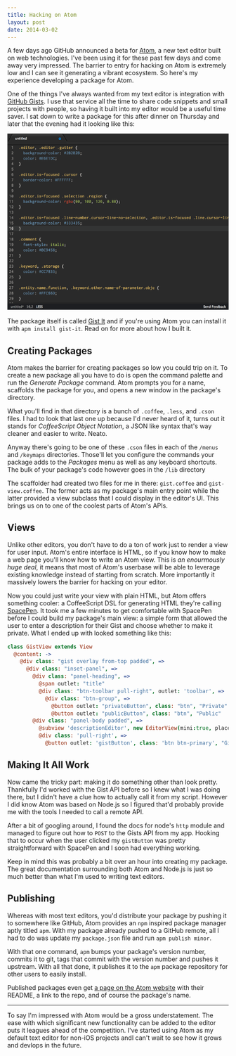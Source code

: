 ```yaml
---
title: Hacking on Atom
layout: post
date: 2014-03-02
---
```


A few days ago GitHub announced a beta for [Atom][], a new text editor built on web technologies. I've been using it for these past few days and come away very impressed. The barrier to entry for hacking on Atom is extremely low and I can see it generating a vibrant ecosystem. So here's my experience developing a package for Atom.

[Atom]: https://atom.io

One of the things I've always wanted from my text editor is integration with [GitHub Gists][]. I use that service all the time to share code snippets and small projects with people, so having it built into my editor would be a useful time saver. I sat down to write a package for this after dinner on Thursday and later that the evening had it looking like this:

[Github Gists]: https://gist.github.com

![](/public/images/hacking-on-atom/screencast.gif)

The package itself is called [Gist It](http://atom.io/packages/gist-it) and if you're using Atom you can install it with `apm install gist-it`. Read on for more about how I built it.

## Creating Packages

Atom makes the barrier for creating packages so low you could trip on it. To create a new package all you have to do is open the command palette and run the _Generate Package_ command. Atom prompts you for a name, scaffolds the package for you, and opens a new window in the package's directory.

What you'll find in that directory is a bunch of `.coffee`, `.less`, and `.cson` files. I had to look that last one up because I'd never heard of it, turns out it stands for _CoffeeScript Object Notation_, a JSON like syntax that's way cleaner and easier to write. Neato.

Anyway there's going to be one of these `.cson` files in each of the `/menus` and `/keymaps` directories. Those'll let you configure the commands your package adds to the _Packages_ menu as well as any keyboard shortcuts. The bulk of your package's code however goes in the `/lib` directory

The scaffolder had created two files for me in there: `gist.coffee` and `gist-view.coffee`. The former acts as my package's main entry point while the latter provided a view subclass that I could display in the editor's UI. This brings us on to one of the coolest parts of Atom's APIs.

## Views

Unlike other editors, you don't have to do a ton of work just to render a view for user input. Atom's entire interface is HTML, so if you know how to make a web page you'll know how to write an Atom view. This is _an enourmously huge deal_, it means that most of Atom's userbase will be able to leverage existing knowledge instead of starting from scratch. More importantly it massively lowers the barrier for hacking on your editor.

Now you could just write your view with plain HTML, but Atom offers something cooler: a CoffeeScript DSL for generating HTML they're calling [SpacePen][]. It took me a few minutes to get comfortable with SpacePen before I could build my package's main view: a simple form that allowed the user to enter a description for their Gist and choose whether to make it private. What I ended up with looked something like this:

[SpacePen]: http://atom.github.io/space-pen/

```coffee
class GistView extends View
  @content: ->
    @div class: "gist overlay from-top padded", =>
      @div class: "inset-panel", =>
        @div class: "panel-heading", =>
          @span outlet: "title"
          @div class: "btn-toolbar pull-right", outlet: 'toolbar', =>
            @div class: "btn-group", =>
              @button outlet: "privateButton", class: "btn", "Private"
              @button outlet: "publicButton", class: "btn", "Public"
        @div class: "panel-body padded", =>
          @subview 'descriptionEditor', new EditorView(mini:true, placeholderText: 'Description')
          @div class: 'pull-right', =>
            @button outlet: 'gistButton', class: 'btn btn-primary', "Gist It"
```

## Making It All Work

Now came the tricky part: making it do something other than look pretty. Thankfully I'd worked with the Gist API before so I knew what I was doing there, but I didn't have a clue how to actually call it from my script. However I did know Atom was based on Node.js so I figured that'd probably provide me with the tools I needed to call a remote API.

After a bit of googling around, I found the docs for node's `http` module and managed to figure out how to `POST` to the Gists API from my app. Hooking that to occur when the user clicked my `gistButton` was pretty straightforward with SpacePen and I soon had everything working.

Keep in mind this was probably a bit over an hour into creating my package. The great documentation surrounding both Atom and Node.js is just so much better than what I'm used to writing text editors.

## Publishing

Whereas with most text editors, you'd distribute your package by pushing it to somewhere like GitHub, Atom provides an `npm` inspired package manager aptly titled `apm`. With my package already pushed to a GitHub remote, all I had to do was update my `package.json` file and run `apm publish minor`.

With that one command, `apm` bumps your package's version number, commits it to git, tags that commit with the version number and pushes it upstream. With all that done, it publishes it to the `apm` package repository for other users to easily install.

Published packages even get [a page on the Atom website][apm-page] with their README, a link to the repo, and of course the package's name.

[apm-page]: https://atom.io/packages/gist-it

---

To say I'm impressed with Atom would be a gross understatement. The ease with which significant new functionality can be added to the editor puts it leagues ahead of the competition. I've started using Atom as my default text editor for non-iOS projects andI can't wait to see how it grows and devlops in the future.
